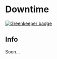 # Downtime

[![Greenkeeper badge](https://badges.greenkeeper.io/rogeriopvl/chrome-downtime.svg)](https://greenkeeper.io/)

## Info

Soon...
